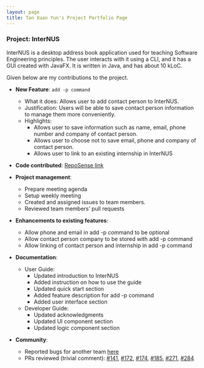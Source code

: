 ```yaml
---
layout: page
title: Tan Xuan Yun's Project Portfolio Page
---
```


### Project: InterNUS

InterNUS is a desktop address book application used for teaching Software Engineering principles. The user interacts with it using a CLI, and it has a GUI created with JavaFX. It is written in Java, and has about 10 kLoC.

Given below are my contributions to the project.

* **New Feature**: `add -p command`
  * What it does: 
Allows user to add contact person to InterNUS.  
  * Justification: 
Users will be able to save contact person information to manage them more conveniently.
  * Highlights: 
    * Allows user to save information such as name, email, phone number and company of contact person.
    * Allows user to choose not to save email, phone and company of contact person.
    * Allows user to link to an existing internship in InterNUS
    
* **Code contributed**: [RepoSense link](https://nus-cs2103-ay2223s1.github.io/tp-dashboard/?search=tanxuanyun&breakdown=true)

* **Project management**:
  * Prepare meeting agenda 
  * Setup weekly meeting
  * Created and assigned issues to team members.
  * Reviewed team members’ pull requests

* **Enhancements to existing features**:
  * Allow phone and email in add -p command to be optional 
  * Allow contact person company to be stored with add -p command
  * Allow linking of contact person and internship in add -p command

 <div style="page-break-after: always;"></div>

* **Documentation**:
  * User Guide:
    * Updated introduction to InterNUS
    * Added instruction on how to use the guide
    * Updated quick start section
    * Added feature description for add -p command
    * Added user interface section 
  * Developer Guide:
    * Updated acknowledgments
    * Updated UI component section
    * Updated logic component section 

* **Community**:
  * Reported bugs for another team [here](https://github.com/tanxuanyun/ped/issues)
  * PRs reviewed (trivial comment):
  [#141](https://github.com/AY2223S1-CS2103T-F11-1/tp/pull/141), 
  [#172](https://github.com/AY2223S1-CS2103T-F11-1/tp/pull/172), 
  [#174](https://github.com/AY2223S1-CS2103T-F11-1/tp/pull/174), 
  [#185](https://github.com/AY2223S1-CS2103T-F11-1/tp/pull/185),
  [#271](https://github.com/AY2223S1-CS2103T-F11-1/tp/pull/271), 
  [#284](https://github.com/AY2223S1-CS2103T-F11-1/tp/pull/284)
  
